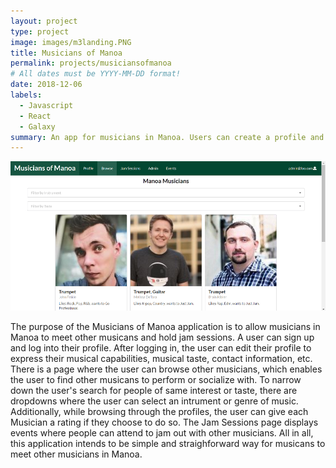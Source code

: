 ```yaml
---
layout: project
type: project
image: images/m3landing.PNG
title: Musicians of Manoa
permalink: projects/musiciansofmanoa
# All dates must be YYYY-MM-DD format!
date: 2018-12-06
labels:
  - Javascript
  - React
  - Galaxy
summary: An app for musicians in Manoa. Users can create a profile and browse other people's profile. Using this app, Musicans can gather together and have Jam Sessions, meetups where they jam out.
---
```


<img class="ui rounded image" src="../images/m3browse.PNG">

The purpose of the Musicians of Manoa application is to allow musicians in Manoa to meet other musicans and hold jam sessions. A user can sign up and log into their profile. After logging in, the user can edit their profile to express their musical capabilities, musical taste, contact information, etc. There is a page where the user can browse other musicians, which enables the user to find other musicans to perform or socialize with. To narrow down the user's search for people of same interest or taste, there are dropdowns where the user can select an intrument or genre of music. Additionally, while browsing through the profiles, the user can give each Musician a rating if they choose to do so. The Jam Sessions page displays events where people can attend to jam out with other musicians. All in all, this application intends to be simple and straighforward way for musicans to meet other musicians in Manoa.

